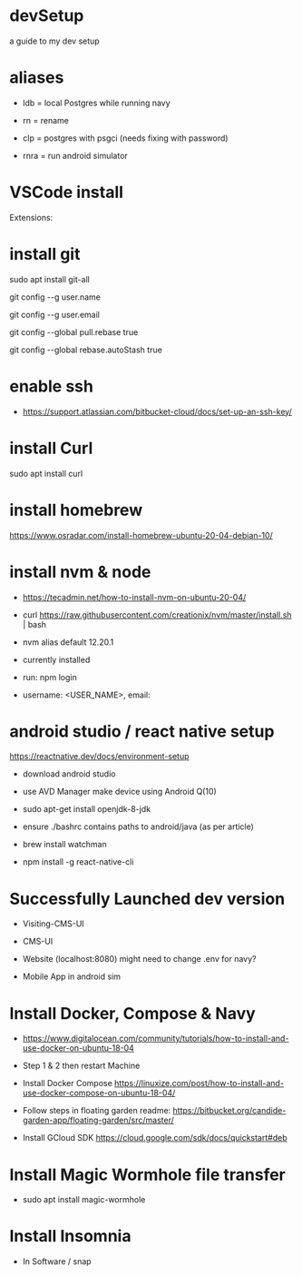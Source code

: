 # devSetup
a guide to my dev setup

# aliases
- ldb = local Postgres while running navy

- rn = rename

- clp = postgres with psgci (needs fixing with password)

- rnra = run android simulator



# VSCode install
Extensions:


# install git 
sudo apt install git-all

git config --g user.name <NAME>

git config --g user.email <EMAIL>

git config --global pull.rebase true

git config --global rebase.autoStash true


# enable ssh
 - https://support.atlassian.com/bitbucket-cloud/docs/set-up-an-ssh-key/

# install Curl
sudo apt install curl 

# install homebrew
https://www.osradar.com/install-homebrew-ubuntu-20-04-debian-10/

# install nvm & node
 - https://tecadmin.net/how-to-install-nvm-on-ubuntu-20-04/
 
 - curl https://raw.githubusercontent.com/creationix/nvm/master/install.sh | bash 
 
 - nvm alias default 12.20.1
 
 - currently installed
 
 - run: npm login 
 
 - username: <USER_NAME>, email: <EMAIL>
 

# android studio / react native setup
https://reactnative.dev/docs/environment-setup
 - download android studio
 
 - use AVD Manager make device using Android Q(10)
 
 - sudo apt-get install openjdk-8-jdk
 
 - ensure ./bashrc contains paths to android/java (as per article)
 
 - brew install watchman 
 
 - npm install -g react-native-cli
 
 
 # Successfully Launched dev version
 - Visiting-CMS-UI
 
 - CMS-UI
 
 - Website (localhost:8080) might need to change .env for navy?
 
 - Mobile App in android sim

# Install Docker, Compose & Navy
 - https://www.digitalocean.com/community/tutorials/how-to-install-and-use-docker-on-ubuntu-18-04
 - Step 1 & 2 then restart Machine
 
 - Install Docker Compose
https://linuxize.com/post/how-to-install-and-use-docker-compose-on-ubuntu-18-04/

 - Follow steps in floating garden readme: https://bitbucket.org/candide-garden-app/floating-garden/src/master/

 - Install GCloud SDK https://cloud.google.com/sdk/docs/quickstart#deb

# Install Magic Wormhole file transfer
 - sudo apt install magic-wormhole
 
# Install Insomnia
 - In Software / snap
